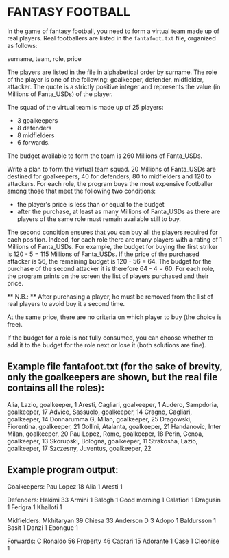 # FANTASY FOOTBALL

In the game of fantasy football, you need to form a virtual team made up of real players. Real footballers are
listed in the `fantafoot.txt` file, organized as follows:

surname, team, role, price

The players are listed in the file in alphabetical order by surname. The role of the player is one of the following:
goalkeeper, defender, midfielder, attacker. The quote is a strictly positive integer and represents the
value (in Millions of Fanta_USDs) of the player.

The squad of the virtual team is made up of 25 players:

- 3 goalkeepers
- 8 defenders
- 8 midfielders
- 6 forwards.

The budget available to form the team is 260 Millions of Fanta_USDs.

Write a plan to form the virtual team squad. 20 Millions of Fanta_USDs are destined for goalkeepers, 40 for
defenders, 80 to midfielders and 120 to attackers. For each role, the program buys the most expensive footballer
among those that meet the following two conditions:

- the player's price is less than or equal to the budget
- after the purchase, at least as many Millions of Fanta_USDs as there are players of the same role must remain available
  still to buy.

The second condition ensures that you can buy all the players required for each position. Indeed, for each role there
are many players with a rating of 1 Millions of Fanta_USDs. For example, the budget for buying the first striker is 120 -
5 = 115 Millions of Fanta_USDs. If the price of the purchased attacker is 56, the remaining budget is 120 - 56 = 64. The budget
for the purchase of the second attacker it is therefore 64 - 4 = 60. For each role, the program prints on the screen the list of
players purchased and their price.

** N.B.: ** After purchasing a player, he must be removed from the list of real players to avoid
buy it a second time.

At the same price, there are no criteria on which player to buy (the choice is free).

If the budget for a role is not fully consumed, you can choose whether to add it to the budget for the role
next or lose it (both solutions are fine).

## Example file fantafoot.txt (for the sake of brevity, only the goalkeepers are shown, but the real file contains all the roles):

Alia, Lazio, goalkeeper, 1
Aresti, Cagliari, goalkeeper, 1
Audero, Sampdoria, goalkeeper, 17
Advice, Sassuolo, goalkeeper, 14
Cragno, Cagliari, goalkeeper, 14
Donnarumma G, Milan, goalkeeper, 25
Dragowski, Fiorentina, goalkeeper, 21
Gollini, Atalanta, goalkeeper, 21
Handanovic, Inter Milan, goalkeeper, 20
Pau Lopez, Rome, goalkeeper, 18
Perin, Genoa, goalkeeper, 13
Skorupski, Bologna, goalkeeper, 11
Strakosha, Lazio, goalkeeper, 17
Szczesny, Juventus, goalkeeper, 22

## Example program output:

Goalkeepers: Pau Lopez 18 Alia 1 Aresti 1

Defenders: Hakimi 33 Armini 1 Balogh 1 Good morning 1 Calafiori 1 Dragusin 1 Ferigra 1 Khailoti 1
 
Midfielders: Mkhitaryan 39 Chiesa 33 Anderson D 3 Adopo 1 Baldursson 1 Basit 1 Danzi 1 Ebongue 1
 
Forwards: C Ronaldo 56 Property 46 Caprari 15 Adorante 1 Case 1 Cleonise 1